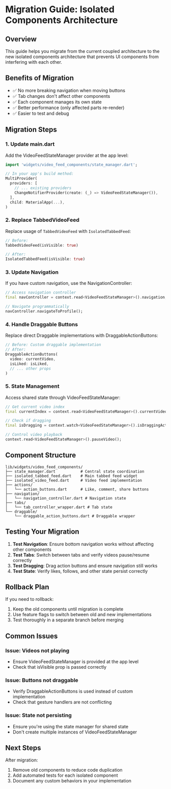 # Migration Guide: Isolated Components Architecture

## Overview
This guide helps you migrate from the current coupled architecture to the new isolated components architecture that prevents UI components from interfering with each other.

## Benefits of Migration
- ✅ No more breaking navigation when moving buttons
- ✅ Tab changes don't affect other components
- ✅ Each component manages its own state
- ✅ Better performance (only affected parts re-render)
- ✅ Easier to test and debug

## Migration Steps

### 1. Update main.dart
Add the VideoFeedStateManager provider at the app level:

```dart
import 'widgets/video_feed_components/state_manager.dart';

// In your app's build method:
MultiProvider(
  providers: [
    // ... existing providers
    ChangeNotifierProvider(create: (_) => VideoFeedStateManager()),
  ],
  child: MaterialApp(...),
)
```

### 2. Replace TabbedVideoFeed
Replace usage of `TabbedVideoFeed` with `IsolatedTabbedFeed`:

```dart
// Before:
TabbedVideoFeed(isVisible: true)

// After:
IsolatedTabbedFeed(isVisible: true)
```

### 3. Update Navigation
If you have custom navigation, use the NavigationController:

```dart
// Access navigation controller
final navController = context.read<VideoFeedStateManager>().navigation;

// Navigate programmatically
navController.navigateToProfile();
```

### 4. Handle Draggable Buttons
Replace direct Draggable implementations with DraggableActionButtons:

```dart
// Before: Custom draggable implementation
// After:
DraggableActionButtons(
  video: currentVideo,
  isLiked: isLiked,
  // ... other props
)
```

### 5. State Management
Access shared state through VideoFeedStateManager:

```dart
// Get current video index
final currentIndex = context.read<VideoFeedStateManager>().currentVideoIndex;

// Check if dragging
final isDragging = context.watch<VideoFeedStateManager>().isDraggingActions;

// Control video playback
context.read<VideoFeedStateManager>().pauseVideo();
```

## Component Structure

```
lib/widgets/video_feed_components/
├── state_manager.dart           # Central state coordination
├── isolated_tabbed_feed.dart    # Main tabbed feed widget
├── isolated_video_feed.dart     # Video feed implementation
├── actions/
│   └── action_buttons.dart      # Like, comment, share buttons
├── navigation/
│   └── navigation_controller.dart # Navigation state
├── tabs/
│   └── tab_controller_wrapper.dart # Tab state
└── draggable/
    └── draggable_action_buttons.dart # Draggable wrapper
```

## Testing Your Migration

1. **Test Navigation**: Ensure bottom navigation works without affecting other components
2. **Test Tabs**: Switch between tabs and verify videos pause/resume correctly
3. **Test Dragging**: Drag action buttons and ensure navigation still works
4. **Test State**: Verify likes, follows, and other state persist correctly

## Rollback Plan

If you need to rollback:
1. Keep the old components until migration is complete
2. Use feature flags to switch between old and new implementations
3. Test thoroughly in a separate branch before merging

## Common Issues

### Issue: Videos not playing
- Ensure VideoFeedStateManager is provided at the app level
- Check that isVisible prop is passed correctly

### Issue: Buttons not draggable
- Verify DraggableActionButtons is used instead of custom implementation
- Check that gesture handlers are not conflicting

### Issue: State not persisting
- Ensure you're using the state manager for shared state
- Don't create multiple instances of VideoFeedStateManager

## Next Steps

After migration:
1. Remove old components to reduce code duplication
2. Add automated tests for each isolated component
3. Document any custom behaviors in your implementation